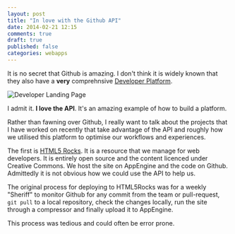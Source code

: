 ```yaml
---
layout: post
title: "In love with the Github API"
date: 2014-02-21 12:15
comments: true
draft: true
published: false
categories: webapps
---
```


It is no secret that Github is amazing.  I don't think it is widely known that they also have a **very** comprehnsive [Developer Platform](http://developer.github.com/).

![Developer Landing Page](/images/developer-github.png)

I admit it.  **I love the API**.  It's an amazing example of how to build a platform.

Rather than fawning over Github, I really want to talk about the projects that I have worked on recently that take advantage of the API and roughly how we utilised this platform to optimise our workflows and experiences.

The first is [HTML5 Rocks](http://www.html5rocks.com/).  It is a resource that we manage for web developers.  It is entirely open source and the content licenced under Creative Commons.  We host the site on AppEngine and the code on Github.  Admittedly it is not obvious how we could use the API to help us.

The original process for deploying to HTML5Rocks was for a weekly "Sheriff" to monitor Github for any commit from the team or pull-request, `git pull` to a local repository, check the changes locally, run the site through a compressor and finally upload it to AppEngine.

This process was tedious and could often be error prone.


